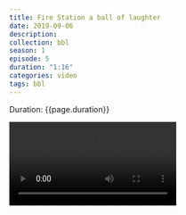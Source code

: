 ```yaml
---
title: Fire Station a ball of laughter
date: 2019-09-06
description:
collection: bbl
season: 1
episode: 5
duration: "1:16"
categories: video
tags: bbl
---
```

<p class="duration">Duration: {{page.duration}}</p>
<video src="{{page.host}}bbl-series-1-5.mp4" controls>
  Your browser does not support video. Try a current browser version if you available.
</video>
